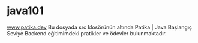 # java101
www.patika.dev
Bu dosyada src klosörünün altında Patika | Java Başlangıç Seviye Backend eğitimimdeki pratikler ve ödevler bulunmaktadır.
